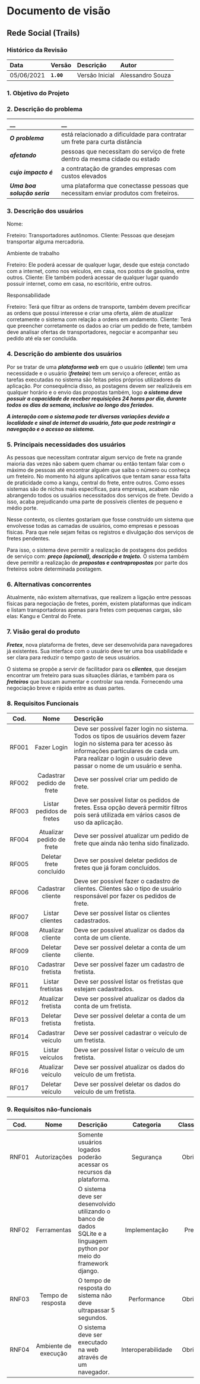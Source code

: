 # Documento de visão

## Rede Social (Trails)

### Histórico da Revisão 

|  Data  | Versão | Descrição | Autor |
|:-------|:-------|:----------|:------|
| 05/06/2021 |  **`1.00`** | Versão Inicial  | Alessandro Souza|


### 1. Objetivo do Projeto 

### 2. Descrição do problema 
| __ | __ |
|:------------------|:-----|
| **_O problema_** | está relacionado a dificuldade para contratar um frete para curta distância |
| **_afetando_** | pessoas que necessitam do serviço de frete dentro da mesma cidade ou estado |
| **_cujo impacto é_**| a contratação de grandes empresas com custos elevados |
| **_Uma boa solução seria_** | uma plataforma que conectasse pessoas que necessitam enviar produtos com freteiros.|

### 3. Descrição dos usuários
Nome:

Freteiro: Transportadores autônomos.
Cliente: Pessoas que desejam transportar alguma mercadoria.

Ambiente de trabalho

Freteiro: Ele poderá acessar de qualquer lugar, desde que esteja conctado com a internet, como nos veículos, em casa, nos postos de gasolina, entre outros.
Cliente: Ele também poderá acessar de qualquer lugar quando possuir internet, como em casa, no escritório, entre outros.

Responsabilidade

Freteiro: Terá que filtrar as ordens de transporte, também devem precificar as ordens que possui interesse e criar uma oferta, além de atualizar corretamente o sistema com relação a ordens em andamento.
Cliente: Terá que preencher corretamente os dados ao criar um pedido de frete, também deve analisar ofertas de transportadores, negociar e acompanhar seu pedido até ela ser concluída. 

### 4. Descrição do ambiente dos usuários
Por se tratar de uma **_plataforma web_** em que o usuário (**_cliente_**) tem uma necessidade e o usuário (**_freteiro_**) tem um serviço a oferecer, então as tarefas executadas no sistema são feitas pelos próprios utilizadores da aplicação. Por consequência disso, as postagens devem ser realizáveis em qualquer horário e o envio das propostas também, logo **_o sistema deve possuir a capacidade de receber requisições 24 horas por dia, durante todos os dias da semana, inclusive ao longo dos feriados._**

**_A interação com o sistema pode ter diversas variações devido a localidade e sinal de internet do usuário, fato que pode restringir a navegação e o acesso ao sistema._**

### 5. Principais necessidades dos usuários
As pessoas que necessitam contratar algum serviço de frete na grande maioria das vezes não sabem quem chamar ou então tentam falar com o máximo de pessoas até encontrar alguém que saiba o número ou conheça um freteiro. No momento há alguns aplicativos que tentam sanar essa falta de praticidade como a kangu, central do frete, entre outros. Como esses sistemas são de nichos mais especificas, para empresas, acabam não abrangendo todos os usuários necessitados dos serviços de frete. Devido a isso, acaba prejudicando uma parte de possíveis clientes de pequeno e médio porte.

Nesse contexto, os clientes gostariam que fosse construído um sistema que envolvesse todas as camadas de usuários, como empresas e pessoas físicas. Para que nele sejam feitas os registros e divulgação dos serviços de fretes pendentes.

Para isso, o sistema deve permitir a realização de postagens dos pedidos de serviço com: **_preço (opcional), descrição e trajeto._** O sistema também deve permitir a realização de **_propostas e contrapropostas_** por parte dos freteiros sobre determinada postagem.

### 6.	Alternativas concorrentes
Atualmente, não existem alternativas, que realizem a ligação entre pessoas físicas para negociação de fretes, porém, existem plataformas que indicam e listam transportadoras apenas para fretes com pequenas cargas, são elas: Kangu e Central do Frete.
### 7.	Visão geral do produto
**_Fretex_**, nova plataforma de fretes, deve ser desenvolvida para navegadores já existentes. Sua interface com o usuário deve ter uma boa usabilidade e ser clara para reduzir o tempo gasto de seus usuários.

O sistema se propõe a servir de facilitador para os **_clientes_**, que desejam encontrar um freteiro para suas situações diárias, e também para os **_freteiros_** que buscam aumentar e controlar sua renda. Fornecendo uma negociação breve e rápida entre as duas partes.

### 8. Requisitos Funcionais
| Cod. | Nome | Descrição |
| :---: | :---: | :--- |
| RF001 | Fazer Login | Deve ser possível fazer login no sistema. Todos os tipos de usuários devem fazer login no sistema para ter acesso às informações particulares de cada um. Para realizar o login o usuário deve passar o nome de um usuário e senha. |
| RF002 | Cadastrar pedido de frete | Deve ser possível criar um pedido de frete. |
| RF003 | Listar pedidos de fretes | Deve ser possível listar os pedidos de fretes. Essa opção deverá permitir filtros pois será utilizada em vários casos de uso da aplicação. |
| RF004 | Atualizar pedido de frete | Deve ser possível atualizar um pedido de frete que ainda não tenha sido finalizado. |
| RF005 | Deletar frete concluído | Deve ser possível deletar pedidos de fretes que já foram concluídos. |
| RF006 | Cadastrar cliente | Deve ser possível fazer o cadastro de clientes. Clientes são o tipo de usuário responsável por fazer os pedidos de frete. |
| RF007 | Listar clientes | Deve ser possível listar os clientes cadastrados. |
| RF008 | Atualizar cliente | Deve ser possível atualizar os dados da conta de um cliente. |
| RF009 | Deletar cliente | Deve ser possível deletar a conta de um cliente. |
| RF010 | Cadastrar fretista | Deve ser possível fazer um cadastro de fretista. |
| RF011 | Listar fretistas | Deve ser possível listar os fretistas que estejam cadastrados. |
| RF012 | Atualizar fretista | Deve ser possível atualizar os dados da conta de um fretista. |
| RF013 | Deletar fretista | Deve ser possível deletar a conta de um fretista. |
| RF014 | Cadastrar veículo | Deve ser possível cadastrar o veículo de um fretista. |
| RF015 | Listar veículos | Deve ser possível listar o veículo de um fretista. |
| RF016 | Atualizar veículo | Deve ser possível atualizar os dados do veículo de um fretista. |
| RF017 | Deletar veículo | Deve ser possível deletar os dados do veículo de um fretista. |

### 9. Requisitos não-funcionais
| Cod. | Nome | Descrição | Categoria | Classificação |
| :---: | :---: | :--- | :---: | :---: |
| RNF01 | Autorizações | Somente usuários logados poderão acessar os recursos da plataforma. | Segurança | Obrigatório |
| RNF02 | Ferramentas | O sistema deve ser desenvolvido utilizando o banco de dados SQLite e a linguagem python por meio do framework django. | Implementação | Preferível |
| RNF03 | Tempo de resposta | O tempo de resposta do sistema não deve ultrapassar 5 segundos. | Performance | Obrigatório |
| RNF04 | Ambiente de execução | O sistema deve ser executado na web através de um navegador. | Interoperabilidade | Obrigatório |


